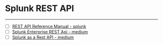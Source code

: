 # Splunk REST API
---

- [ ] [REST API Reference Manual - splunk](https://docs.splunk.com/Documentation/Splunk/9.0.0/RESTREF/RESTprolog)
- [ ] [Splunk Enterprise REST Api - medium](https://medium.com/@shevi.rodrigo/splunk-enterprise-rest-api-eda3aa447502)
- [ ] [Splunk as a Rest API - medium](https://medium.com/@ravelantunes/splunk-as-a-rest-api-98dd1b85a137)
